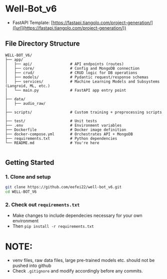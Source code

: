 # Well-Bot_v6
* FastAPI Template: [https://fastapi.tiangolo.com/project-generation/]([url](https://fastapi.tiangolo.com/project-generation/))
## File Directory Structure
```
WELL-BOT_V6/
├── app/
│   ├── api/                 # API endpoints (routes)
│   ├── core/                # Config and MongoDB connection
│   ├── crud/                # CRUD logic for DB operations
│   ├── models/              # Pydantic request/response schemas
│   ├── services/            # Machine Learning Models and Subsystems (Langroid, ML, etc.)
│   └── main.py              # FastAPI app entry point
│
├── data/
│   ├── audio_raw/
│
├── scripts/                 # Custom training + preprocessing scripts
│
├── test/                    # Unit tests
├── .env                     # Environment variables
├── Dockerfile               # Docker image definition
├── docker-compose.yml       # Orchestrates API + MongoDB
├── requirements.txt         # Python dependencies
└── README.md                # You're here


```

## Getting Started
### 1. Clone and setup
```bash
git clone https://github.com/eefei22/well-bot_v6.git
cd WELL-BOT_V6
```

### 2. Check out  `requirements.txt`
* Make changes to include dependecies necessary for your own environment
* Then `pip install -r requirements.txt`

# NOTE:
* venv files, raw data files, large pre-trained models etc. should not be pushed into github
* Check `.gitignore` and modify accordingly before any commits.
